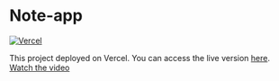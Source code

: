 # Note-app

[![Vercel](https://vercel.com/button)](https://notes-i68910kew-dixit-sathwaras-projects.vercel.app)

This project  deployed on Vercel. You can access the live version [here](https://notes-i68910kew-dixit-sathwaras-projects.vercel.app).
[Watch the video](https://www.loom.com/share/9caa946785234ac08a3926881c3ba8e1?sid=2d1a8c23-4366-41e6-b99d-7b0a22908f42)
